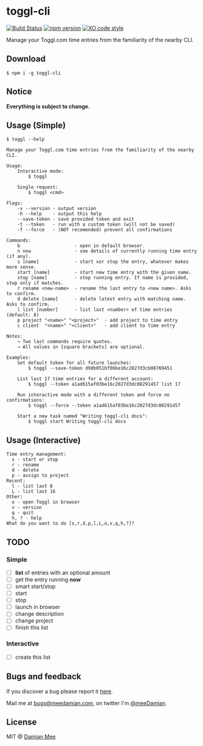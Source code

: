 # toggl-cli
[![Build Status](https://travis-ci.org/chester1000/toggl-cli.svg?branch=master)](https://travis-ci.org/chester1000/toggl-cli) [![npm version](https://badge.fury.io/js/toggl-cli.svg)](https://badge.fury.io/js/toggl-cli) [![XO code style](https://img.shields.io/badge/code_style-XO-5ed9c7.svg)](https://github.com/sindresorhus/xo)

Manage your Toggl.com time entries from the familiarity of the nearby CLI.

## Download

```
$ npm i -g toggl-cli
```

## Notice

**Everything is subject to change.**

## Usage (Simple)

```
$ toggl --help

Manage your Toggl.com time entries from the familiarity of the nearby CLI.

Usage:
	Interactive mode:
		$ toggl

	Single request:
		$ toggl <cmd>

Flags:
	-v --version - output version
	-h --help    - output this help
	--save-token - save provided token and exit
	-t --token   - run with a custom token (will not be saved)
	-f --force   - (NOT recomended) prevent all confirmations

Commands:
	b                    - open in default browser.
	n now                - see details of currently running time entry (if any).
	s [name]             - start xor stop the entry, whatever makes more sense.
	start [name]         - start new time entry with the given name.
	stop [name]          - stop running entry. If name is provided, stop only if matches.
	r rename <new-name>  - rename the last entry to <new name>. Asks to confirm.
	d delete [name]      - delete latest entry with matching name. Asks to confirm.
	l list [number]      - list last <number> of time entries (default: 8)
	p project "<name>" "<project>"  - add project to time entry
	c client  "<name>" "<client>"   - add client to time entry

Notes:
	→ Two last commands require quotes.
	→ All values in [square brackets] are optional.

Examples:
	Set default token for all future launches:
		$ toggl --save-token d9db051bf06be16c2027d3cb08769451

	List last 17 time entries for a different account:
		$ toggl --token a1ad615af03be16c2027d3dc08291457 list 17

	Run interactive mode with a different token and force no confirmations:
		$ toggl --force --token a1ad615af03be16c2027d3dc08291457

	Start a new task named "Writing toggl-cli docs":
		$ toggl start Writing toggl-cli docs
```

## Usage (Interactive)

```
Time entry management:
  s - start or stop
  r - rename
  d - delete
  p - assign to project
Recent:
  l - list last 8
  L - list last 16
Other:
  o - open Toggl in browser
  v - version
  q - quit
  h, ? - help
What do you want to do [s,r,d,p,l,L,o,v,q,h,?]?

```

## TODO

### Simple
- [ ] **list** of entries with an optional amount
- [ ] get the entry running **now**
- [ ] smart start/stop
- [ ] start
- [ ] stop
- [ ] launch in browser
- [ ] change description
- [ ] change project
- [ ] finish this list

### Interactive

- [ ] create this list


## Bugs and feedback

If you discover a bug please report it [here](https://github.com/chester1000/toggl-cli/issues/new).

Mail me at bugs@meedamian.com, on twitter I'm [@meeDamian](http://twitter.com/meedamian).


## License

MIT @ [Damian Mee](https://meedamian.com)
